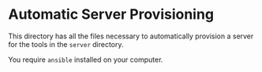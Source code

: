 Automatic Server Provisioning
=============================

This directory has all the files necessary to automatically provision a server for the tools in the `server` directory.

You require `ansible` installed on your computer.
